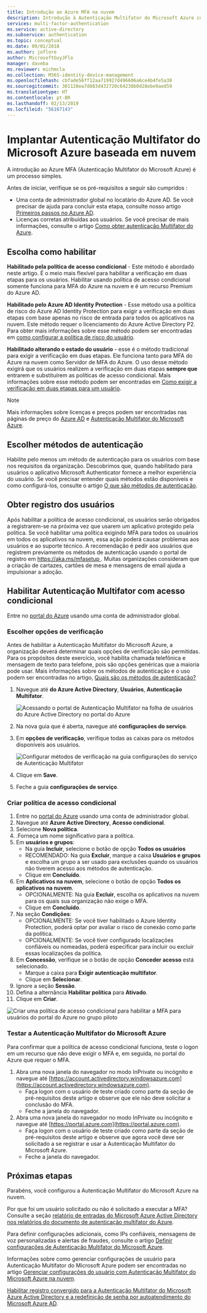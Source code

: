 ```yaml
---
title: Introdução ao Azure MFA na nuvem
description: Introdução à Autenticação Multifator do Microsoft Azure com acesso condicional
services: multi-factor-authentication
ms.service: active-directory
ms.subservice: authentication
ms.topic: conceptual
ms.date: 09/01/2018
ms.author: joflore
author: MicrosoftGuyJFlo
manager: daveba
ms.reviewer: michmcla
ms.collection: M365-identity-device-management
ms.openlocfilehash: cbfade56ff12aa719927d496606a6ce4b4fe5a38
ms.sourcegitcommit: 301128ea7d883d432720c64238b0d28ebe9aed59
ms.translationtype: HT
ms.contentlocale: pt-BR
ms.lasthandoff: 02/13/2019
ms.locfileid: "56167143"
---
```

# <a name="deploy-cloud-based-azure-multi-factor-authentication"></a>Implantar Autenticação Multifator do Microsoft Azure baseada em nuvem

A introdução ao Azure MFA (Autenticação Multifator do Microsoft Azure) é um processo simples.

Antes de iniciar, verifique se os pré-requisitos a seguir são cumpridos :

* Uma conta de administrador global no locatário do Azure AD. Se você precisar de ajuda para concluir esta etapa, consulte nosso artigo [Primeiros passos no Azure AD](../get-started-azure-ad.md).
* Licenças corretas atribuídas aos usuários. Se você precisar de mais informações, consulte o artigo [Como obter autenticação Multifator do Azure](concept-mfa-licensing.md).

## <a name="choose-how-to-enable"></a>Escolha como habilitar

**Habilitado pela política de acesso condicional** - Este método é abordado neste artigo. É o meio mais flexível para habilitar a verificação em duas etapas para os usuários. Habilitar usando política de acesso condicional somente funciona para MFA do Azure na nuvem e é um recurso Premium do Azure AD.

**Habilitado pelo Azure AD Identity Protection** - Esse método usa a política de risco do Azure AD Identity Protection para exigir a verificação em duas etapas com base apenas no risco de entrada para todos os aplicativos na nuvem. Este método requer o licenciamento do Azure Active Directory P2. Para obter mais informações sobre esse método podem ser encontradas em [como configurar a política de risco do usuário](../identity-protection/howto-user-risk-policy.md).

**Habilitado alterando o estado do usuário** - esse é o método tradicional para exigir a verificação em duas etapas. Ele funciona tanto para MFA do Azure na nuvem como Servidor de MFA do Azure. O uso desse método exigirá que os usuários realizem a verificação em duas etapas **sempre que** entrarem e substituírem as políticas de acesso condicional. Mais informações sobre esse método podem ser encontradas em [Como exigir a verificação em duas etapas para um usuário](howto-mfa-userstates.md).

> [!Note]
> Mais informações sobre licenças e preços podem ser encontradas nas páginas de preço do [Azure AD](https://azure.microsoft.com/pricing/details/active-directory/
) e [Autenticação Multifator do Microsoft Azure](https://azure.microsoft.com/pricing/details/multi-factor-authentication/).

## <a name="choose-authentication-methods"></a>Escolher métodos de autenticação

Habilite pelo menos um método de autenticação para os usuários com base nos requisitos da organização. Descobrimos que, quando habilitado para usuários o aplicativo Microsoft Authenticator fornece a melhor experiência do usuário. Se você precisar entender quais métodos estão disponíveis e como configurá-los, consulte o artigo [O que são métodos de autenticação](concept-authentication-methods.md).

## <a name="get-users-to-enroll"></a>Obter registro dos usuários

Após habilitar a política de acesso condicional, os usuários serão obrigados a registrarem-se na próxima vez que usarem um aplicativo protegido pela política. Se você habilitar uma política exigindo MFA para todos os usuários em todos os aplicativos na nuvem, essa ação poderá causar problemas aos usuários e ao suporte técnico. A recomendação é pedir aos usuários que registrem previamente os métodos de autenticação usando o portal de registro em [ https://aka.ms/mfasetup ](https://aka.ms/mfasetup). Muitas organizações consideram que a criação de cartazes, cartões de mesa e mensagens de email ajuda a impulsionar a adoção.

## <a name="enable-multi-factor-authentication-with-conditional-access"></a>Habilitar Autenticação Multifator com acesso condicional

Entre no [portal do Azure](https://portal.azure.com) usando uma conta de administrador global.

### <a name="choose-verification-options"></a>Escolher opções de verificação

Antes de habilitar a Autenticação Multifator do Microsoft Azure, a organização deverá determinar quais opções de verificação são permitidas. Para os propósitos deste exercício, você habilita chamada telefônica e mensagem de texto para telefone, pois são opções genéricas que a maioria pode usar. Mais informações sobre os métodos de autenticação e o uso podem ser encontradas no artigo, [Quais são os métodos de autenticação?](concept-authentication-methods.md)

1. Navegue até **do Azure Active Directory**, **Usuários**, **Autenticação Multifator**.

   ![Acessando o portal de Autenticação Multifator na folha de usuários do Azure Active Directory no portal do Azure](media/howto-mfa-getstarted/users-mfa.png)

1. Na nova guia que é aberta, navegue até **configurações do serviço**.
1. Em **opções de verificação**, verifique todas as caixas para os métodos disponíveis aos usuários.

   ![Configurar métodos de verificação na guia configurações do serviço de Autenticação Multifator](media/howto-mfa-getstarted/mfa-servicesettings-verificationoptions.png)

4. Clique em **Save**.
5. Feche a guia **configurações de serviço**.

### <a name="create-conditional-access-policy"></a>Criar política de acesso condicional

1. Entre no [portal do Azure](https://portal.azure.com) usando uma conta de administrador global.
1. Navegue até **Azure Active Directory**, **Acesso condicional**.
1. Selecione **Nova política**.
1. .Forneça um nome significativo para a política.
1. Em **usuários e grupos**:
   * Na guia **Incluir**, selecione o botão de opção **Todos os usuários**
   * RECOMENDADO: Na guia **Excluir**, marque a caixa **Usuários e grupos** e escolha um grupo a ser usado para exclusões quando os usuários não tiverem acesso aos métodos de autenticação.
   * Clique em **Concluído**.
1. Em **Aplicativos na nuvem**, selecione o botão de opção **Todos os aplicativos na nuvem**.
   * OPCIONALMENTE: Na guia **Excluir**, escolha os aplicativos na nuvem para os quais sua organização não exige o MFA.
   * Clique em **Concluído**.
1. Na seção **Condições**:
   * OPCIONALMENTE: Se você tiver habilitado o Azure Identity Protection, poderá optar por avaliar o risco de conexão como parte da política.
   * OPCIONALMENTE: Se você tiver configurado localizações confiáveis ou nomeadas, poderá especificar para incluir ou excluir essas localizações da política.
1. Em **Concessão**, verifique se o botão de opção **Conceder acesso** está selecionado.
    * Marque a caixa para **Exigir autenticação multifator**.
    * Clique em **Selecionar**.
1. Ignore a seção **Sessão**.
1. Defina a alternância **Habilitar política** para **Ativado**.
1. Clique em **Criar**.

![Criar uma política de acesso condicional para habilitar a MFA para usuários do portal do Azure no grupo piloto](media/howto-mfa-getstarted/conditionalaccess-newpolicy.png)

### <a name="test-azure-multi-factor-authentication"></a>Testar a Autenticação Multifator do Microsoft Azure

Para confirmar que a política de acesso condicional funciona, teste o logon em um recurso que não deve exigir o MFA e, em seguida, no portal do Azure que requer o MFA.

1. Abra uma nova janela do navegador no modo InPrivate ou incógnito e navegue até [https://account.activedirectory.windowsazure.com](https://account.activedirectory.windowsazure.com).
   * Faça logon com o usuário de teste criado como parte da seção de pré-requisitos deste artigo e observe que ele não deve solicitar a conclusão do MFA.
   * Feche a janela do navegador.
2. Abra uma nova janela do navegador no modo InPrivate ou incógnito e navegue até [https://portal.azure.com](https://portal.azure.com).
   * Faça logon com o usuário de teste criado como parte da seção de pré-requisitos deste artigo e observe que agora você deve ser solicitado a se registrar e usar a Autenticação Multifator do Microsoft Azure.
   * Feche a janela do navegador.

## <a name="next-steps"></a>Próximas etapas

Parabéns, você configurou a Autenticação Multifator do Microsoft Azure na nuvem.

Por que foi um usuário solicitado ou não é solicitado a executar a MFA? Consulte a seção [relatório de entradas do Microsoft Azure Active Directory nos relatórios do documento de autenticação multifator do Azure](howto-mfa-reporting.md#azure-ad-sign-ins-report).

Para definir configurações adicionais, como IPs confiáveis, mensagens de voz personalizadas e alertas de fraudes, consulte o artigo [Definir configurações de Autenticação Multifator do Microsoft Azure](howto-mfa-mfasettings.md).

Informações sobre como gerenciar configurações de usuário para Autenticação Multifator do Microsoft Azure podem ser encontradas no artigo [Gerenciar configurações do usuário com Autenticação Multifator do Microsoft Azure na nuvem](howto-mfa-userdevicesettings.md).

[Habilitar registro convergido para a Autenticação Multifator do Microsoft Azure Active Directory e a redefinição de senha por autoatendimento do Microsoft Azure AD](concept-registration-mfa-sspr-converged.md).
